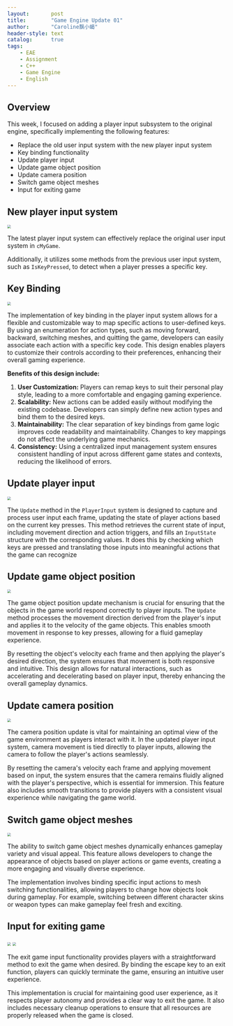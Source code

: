 ```yaml
---
layout:       post
title:        "Game Engine Update 01"
author:       "Caroline飘小蝎"
header-style: text
catalog:      true
tags:
    - EAE
    - Assignment
    - C++
    - Game Engine
    - English
---
```


## Overview

This week, I focused on adding a player input subsystem to the original engine, specifically implementing the following features:

- Replace the old user input system with the new player input system
- Key binding functionality
- Update player input
- Update game object position
- Update camera position
- Switch game object meshes
- Input for exiting game

## New player input system

<img src="\assets\eae\assignment9\1.png" style="zoom:50%;" />

The latest player input system can effectively replace the original user input system in `cMyGame`.

Additionally, it utilizes some methods from the previous user input system, such as `IsKeyPressed`, to detect when a player presses a specific key.

## Key Binding

<img src="\assets\eae\assignment9\2.png" style="zoom:50%;" />

The implementation of key binding in the player input system allows for a flexible and customizable way to map specific actions to user-defined keys. By using an enumeration for action types, such as moving forward, backward, switching meshes, and quitting the game, developers can easily associate each action with a specific key code. This design enables players to customize their controls according to their preferences, enhancing their overall gaming experience.

**Benefits of this design include:**

1. **User Customization:** Players can remap keys to suit their personal play style, leading to a more comfortable and engaging gaming experience.
2. **Scalability:** New actions can be added easily without modifying the existing codebase. Developers can simply define new action types and bind them to the desired keys.
3. **Maintainability:** The clear separation of key bindings from game logic improves code readability and maintainability. Changes to key mappings do not affect the underlying game mechanics.
4. **Consistency:** Using a centralized input management system ensures consistent handling of input across different game states and contexts, reducing the likelihood of errors.

## Update player input

<img src="\assets\eae\assignment9\3.png" style="zoom:50%;" />

The `Update` method in the `PlayerInput` system is designed to capture and process user input each frame, updating the state of player actions based on the current key presses. This method retrieves the current state of input, including movement direction and action triggers, and fills an `InputState` structure with the corresponding values. It does this by checking which keys are pressed and translating those inputs into meaningful actions that the game can recognize

## Update game object position

<img src="\assets\eae\assignment9\4.png" style="zoom:50%;" />

The game object position update mechanism is crucial for ensuring that the objects in the game world respond correctly to player inputs. The `Update` method processes the movement direction derived from the player's input and applies it to the velocity of the game objects. This enables smooth movement in response to key presses, allowing for a fluid gameplay experience.

By resetting the object's velocity each frame and then applying the player's desired direction, the system ensures that movement is both responsive and intuitive. This design allows for natural interactions, such as accelerating and decelerating based on player input, thereby enhancing the overall gameplay dynamics.

## Update camera position

<img src="\assets\eae\assignment9\5.png" style="zoom:50%;" />

The camera position update is vital for maintaining an optimal view of the game environment as players interact with it. In the updated player input system, camera movement is tied directly to player inputs, allowing the camera to follow the player's actions seamlessly.

By resetting the camera's velocity each frame and applying movement based on input, the system ensures that the camera remains fluidly aligned with the player's perspective, which is essential for immersion. This feature also includes smooth transitions to provide players with a consistent visual experience while navigating the game world.

## Switch game object meshes

<img src="\assets\eae\assignment9\6.png" style="zoom:50%;" />

The ability to switch game object meshes dynamically enhances gameplay variety and visual appeal. This feature allows developers to change the appearance of objects based on player actions or game events, creating a more engaging and visually diverse experience.

The implementation involves binding specific input actions to mesh switching functionalities, allowing players to change how objects look during gameplay. For example, switching between different character skins or weapon types can make gameplay feel fresh and exciting.

## Input for exiting game

<img src="\assets\eae\assignment9\7.png" style="zoom:50%;" />

<img src="\assets\eae\assignment9\8.png" style="zoom:50%;" />

The exit game input functionality provides players with a straightforward method to exit the game when desired. By binding the escape key to an exit function, players can quickly terminate the game, ensuring an intuitive user experience.

This implementation is crucial for maintaining good user experience, as it respects player autonomy and provides a clear way to exit the game. It also includes necessary cleanup operations to ensure that all resources are properly released when the game is closed.
